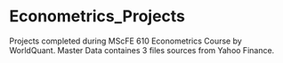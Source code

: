 # Econometrics_Projects
Projects completed during MScFE 610 Econometrics Course by WorldQuant.
Master Data containes 3 files sources from Yahoo Finance.
